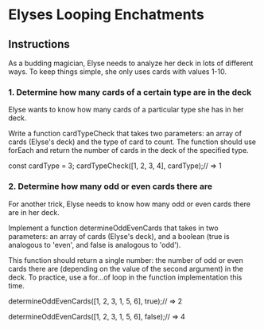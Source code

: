 # Elyses Looping Enchatments

## Instructions

As a budding magician, Elyse needs to analyze her deck in lots of different ways. To keep things simple, she only uses cards with values 1-10.

### 1. Determine how many cards of a certain type are in the deck
Elyse wants to know how many cards of a particular type she has in her deck.

Write a function cardTypeCheck that takes two parameters: an array of cards (Elyse's deck) and the type of card to count. The function should use forEach and return the number of cards in the deck of the specified type.

const cardType = 3;
cardTypeCheck([1, 2, 3, 4], cardType);// => 1

### 2. Determine how many odd or even cards there are
For another trick, Elyse needs to know how many odd or even cards there are in her deck.

Implement a function determineOddEvenCards that takes in two parameters: an array of cards (Elyse's deck), and a boolean (true is analogous to 'even', and false is analogous to 'odd').

This function should return a single number: the number of odd or even cards there are (depending on the value of the second argument) in the deck. To practice, use a for...of loop in the function implementation this time.

determineOddEvenCards([1, 2, 3, 1, 5, 6], true);// => 2

determineOddEvenCards([1, 2, 3, 1, 5, 6], false);// => 4
